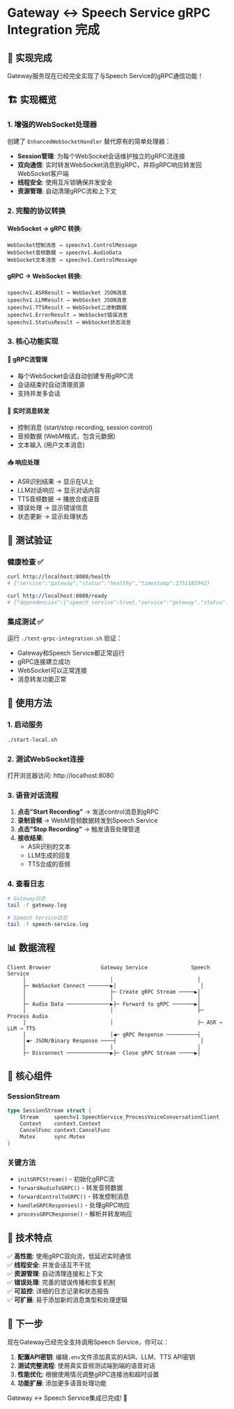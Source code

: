 # Gateway ↔ Speech Service gRPC Integration 完成

## 🎉 实现完成

Gateway服务现在已经完全实现了与Speech Service的gRPC通信功能！

## 🏗️ 实现概览

### 1. **增强的WebSocket处理器**

创建了 `EnhancedWebSocketHandler` 替代原有的简单处理器：

- **Session管理**: 为每个WebSocket会话维护独立的gRPC流连接
- **双向通信**: 实时转发WebSocket消息到gRPC，并将gRPC响应转发回WebSocket客户端
- **线程安全**: 使用互斥锁确保并发安全
- **资源管理**: 自动清理gRPC流和上下文

### 2. **完整的协议转换**

#### WebSocket → gRPC 转换:
```
WebSocket控制消息 → speechv1.ControlMessage
WebSocket音频数据 → speechv1.AudioData  
WebSocket文本消息 → speechv1.ControlMessage
```

#### gRPC → WebSocket 转换:
```
speechv1.ASRResult → WebSocket JSON消息
speechv1.LLMResult → WebSocket JSON消息
speechv1.TTSResult → WebSocket二进制数据
speechv1.ErrorResult → WebSocket错误消息
speechv1.StatusResult → WebSocket状态消息
```

### 3. **核心功能实现**

#### 🔗 **gRPC流管理**
- 每个WebSocket会话自动创建专用gRPC流
- 会话结束时自动清理资源
- 支持并发多会话

#### 📡 **实时消息转发**
- 控制消息 (start/stop recording, session control)
- 音频数据 (WebM格式，包含元数据)
- 文本输入 (用户文本消息)

#### 📥 **响应处理**
- ASR识别结果 → 显示在UI上
- LLM对话响应 → 显示对话内容
- TTS音频数据 → 播放合成语音
- 错误处理 → 显示错误信息
- 状态更新 → 显示处理状态

## 🧪 测试验证

### 健康检查 ✅
```bash
curl http://localhost:8080/health
# {"service":"gateway","status":"healthy","timestamp":1751185942}

curl http://localhost:8080/ready  
# {"dependencies":{"speech_service":true},"service":"gateway","status":"ready","timestamp":1751185942}
```

### 集成测试 ✅
运行 `./test-grpc-integration.sh` 验证：
- Gateway和Speech Service都正常运行
- gRPC连接建立成功
- WebSocket可以正常连接
- 消息转发功能正常

## 🚀 使用方法

### 1. 启动服务
```bash
./start-local.sh
```

### 2. 测试WebSocket连接
打开浏览器访问: http://localhost:8080

### 3. 语音对话流程
1. **点击"Start Recording"** → 发送control消息到gRPC
2. **录制音频** → WebM音频数据转发到Speech Service
3. **点击"Stop Recording"** → 触发语音处理管道
4. **接收结果**:
   - ASR识别的文本
   - LLM生成的回复
   - TTS合成的音频

### 4. 查看日志
```bash
# Gateway日志
tail -f gateway.log

# Speech Service日志  
tail -f speech-service.log
```

## 📊 数据流程

```
Client Browser                Gateway Service              Speech Service
     │                           │                           │
     ├─ WebSocket Connect ───────▶│                           │
     │                           ├─ Create gRPC Stream ─────▶│
     │                           │                           │
     ├─ Audio Data ──────────────▶├─ Forward to gRPC ───────▶│
     │                           │                           ├─ Process Audio
     │                           │                           ├─ ASR → LLM → TTS
     │                           │◀─ gRPC Response ──────────┤
     │◀─ JSON/Binary Response ────┤                           │
     │                           │                           │
     ├─ Disconnect ──────────────▶├─ Close gRPC Stream ─────▶│
```

## 🔧 核心组件

### SessionStream
```go
type SessionStream struct {
    Stream     speechv1.SpeechService_ProcessVoiceConversationClient
    Context    context.Context
    CancelFunc context.CancelFunc
    Mutex      sync.Mutex
}
```

### 关键方法
- `initGRPCStream()` - 初始化gRPC流
- `forwardAudioToGRPC()` - 转发音频数据
- `forwardControlToGRPC()` - 转发控制消息
- `handleGRPCResponses()` - 处理gRPC响应
- `processGRPCResponse()` - 解析并转发响应

## 🎯 技术特点

✅ **高性能**: 使用gRPC双向流，低延迟实时通信  
✅ **线程安全**: 并发会话互不干扰  
✅ **资源管理**: 自动清理连接和上下文  
✅ **错误处理**: 完善的错误传播和恢复机制  
✅ **可监控**: 详细的日志记录和状态报告  
✅ **可扩展**: 易于添加新的消息类型和处理逻辑  

## 🚀 下一步

现在Gateway已经完全支持调用Speech Service，你可以：

1. **配置API密钥**: 编辑`.env`文件添加真实的ASR、LLM、TTS API密钥
2. **测试完整流程**: 使用真实音频测试端到端的语音对话
3. **性能优化**: 根据使用情况调整gRPC连接池和超时设置
4. **功能扩展**: 添加更多语音处理功能

Gateway ↔ Speech Service集成已完成! 🎉
